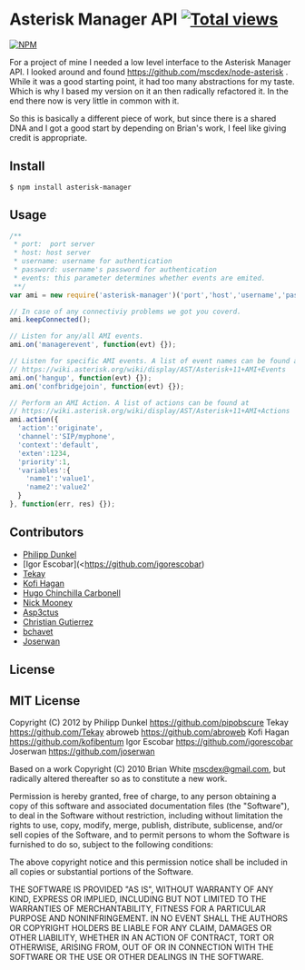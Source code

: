 # Asterisk Manager API [![Total views](https://sourcegraph.com/api/repos/github.com/pipobscure/NodeJS-AsteriskManager/.counters/views.png)](https://sourcegraph.com/github.com/pipobscure/NodeJS-AsteriskManager)
[![NPM](https://nodei.co/npm/asterisk-manager.png)](https://nodei.co/npm/asterisk-manager/)  

For a project of mine I needed a low level interface to the Asterisk Manager API. I looked around and found https://github.com/mscdex/node-asterisk . While it was a good starting point, it had too many abstractions for my taste. Which is why I based my version on it an then radically refactored it. In the end there now is very little in common with it.

So this is basically a different piece of work, but since there is a shared DNA and I got a good start by depending on Brian's work, I feel like giving credit is appropriate.

## Install

```
$ npm install asterisk-manager
```

## Usage
```javascript
/**
 * port:  port server
 * host: host server
 * username: username for authentication
 * password: username's password for authentication
 * events: this parameter determines whether events are emited.
 **/
var ami = new require('asterisk-manager')('port','host','username','password', true); 

// In case of any connectiviy problems we got you coverd.
ami.keepConnected();

// Listen for any/all AMI events.
ami.on('managerevent', function(evt) {});

// Listen for specific AMI events. A list of event names can be found at
// https://wiki.asterisk.org/wiki/display/AST/Asterisk+11+AMI+Events
ami.on('hangup', function(evt) {});
ami.on('confbridgejoin', function(evt) {});

// Perform an AMI Action. A list of actions can be found at
// https://wiki.asterisk.org/wiki/display/AST/Asterisk+11+AMI+Actions
ami.action({
  'action':'originate',
  'channel':'SIP/myphone',
  'context':'default',
  'exten':1234,
  'priority':1,
  'variables':{
    'name1':'value1',
    'name2':'value2'
  }
}, function(err, res) {});
```
## Contributors

 * [Philipp Dunkel](https://github.com/phidelta)
 * [Igor Escobar](<https://github.com/igorescobar)
 * [Tekay](https://github.com/Tekay)
 * [Kofi Hagan](https://github.com/kofibentum)
 * [Hugo Chinchilla Carbonell](https://github.com/hugochinchilla)
 * [Nick Mooney](https://github.com/Gnewt)
 * [Asp3ctus](https://github.com/Asp3ctus)
 * [Christian Gutierrez](https://github.com/chesstrian)
 * [bchavet](https://github.com/bchavet)
 * [Joserwan](https://github.com/joserwan)

## License

MIT License
-----------

Copyright (C) 2012 by
  Philipp Dunkel <https://github.com/pipobscure>
  Tekay <https://github.com/Tekay>
  abroweb <https://github.com/abroweb>
  Kofi Hagan <https://github.com/kofibentum>
  Igor Escobar <https://github.com/igorescobar>
  Joserwan https://github.com/joserwan

Based on a work Copyright (C) 2010 Brian White <mscdex@gmail.com>, but radically altered thereafter so as to constitute a new work.

Permission is hereby granted, free of charge, to any person obtaining a copy
of this software and associated documentation files (the "Software"), to deal
in the Software without restriction, including without limitation the rights
to use, copy, modify, merge, publish, distribute, sublicense, and/or sell
copies of the Software, and to permit persons to whom the Software is
furnished to do so, subject to the following conditions:

The above copyright notice and this permission notice shall be included in
all copies or substantial portions of the Software.

THE SOFTWARE IS PROVIDED "AS IS", WITHOUT WARRANTY OF ANY KIND, EXPRESS OR
IMPLIED, INCLUDING BUT NOT LIMITED TO THE WARRANTIES OF MERCHANTABILITY,
FITNESS FOR A PARTICULAR PURPOSE AND NONINFRINGEMENT. IN NO EVENT SHALL THE
AUTHORS OR COPYRIGHT HOLDERS BE LIABLE FOR ANY CLAIM, DAMAGES OR OTHER
LIABILITY, WHETHER IN AN ACTION OF CONTRACT, TORT OR OTHERWISE, ARISING FROM,
OUT OF OR IN CONNECTION WITH THE SOFTWARE OR THE USE OR OTHER DEALINGS IN
THE SOFTWARE.
